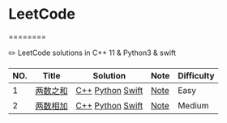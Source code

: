 # LeetCode
========

✏️ LeetCode solutions in C++ 11 &amp; Python3 &amp; swift 

|NO.|Title|Solution|Note|Difficulty
|---|-----|--------|----|----------
|1|[两数之和](https://leetcode.com/problems/two-sum)|[C++](001.Two_Sum/run.cpp) [Python](001.Two_Sum/run.py) [Swift](001.Two_Sum/run.swift)|[Note](001.Two_Sum/README.md)|Easy|
|2|[两数相加](https://leetcode.com/problems/add-two-numbers)|[C++](002.Add_Two_numbers/run.cpp) [Python](002.Add_Two_numbers/run.py) [Swift](002.Add_Two_numbers/run.swift)|[Note](002.Add_Two_numbers/README.md)|Medium|

